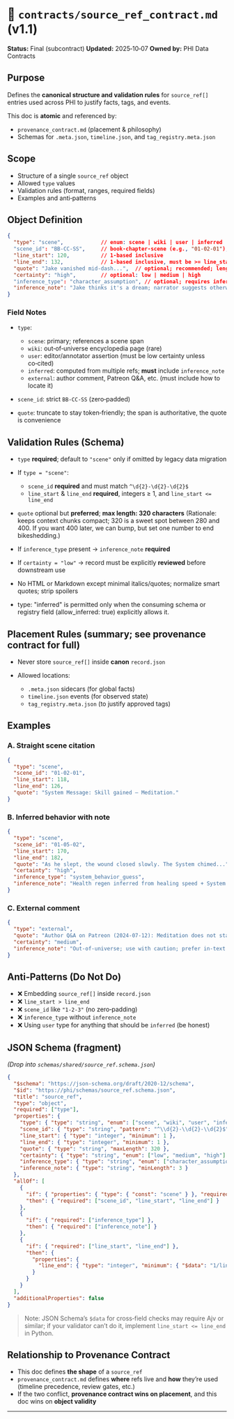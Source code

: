 # 📄 `contracts/source_ref_contract.md` (v1.1)

**Status:** Final (subcontract)
**Updated:** 2025‑10‑07
**Owned by:** PHI Data Contracts

## Purpose

Defines the **canonical structure and validation rules** for `source_ref[]` entries used across PHI to justify facts, tags, and events.

This doc is **atomic** and referenced by:

* `provenance_contract.md` (placement & philosophy)
* Schemas for `.meta.json`, `timeline.json`, and `tag_registry.meta.json`

## Scope

* Structure of a single `source_ref` object
* Allowed `type` values
* Validation rules (format, ranges, required fields)
* Examples and anti‑patterns

## Object Definition

```json
{
  "type": "scene",            // enum: scene | wiki | user | inferred | external
  "scene_id": "BB-CC-SS",     // book-chapter-scene (e.g., "01-02-01"), required for type=scene
  "line_start": 120,          // 1-based inclusive
  "line_end": 132,            // 1-based inclusive, must be >= line_start
  "quote": "Jake vanished mid-dash...",  // optional; recommended; length-limited
  "certainty": "high",        // optional: low | medium | high
  "inference_type": "character_assumption", // optional; requires inference_note if present
  "inference_note": "Jake thinks it's a dream; narrator suggests otherwise."
}
```

### Field Notes

* `type`:

  * `scene`: primary; references a scene span
  * `wiki`: out‑of‑universe encyclopedia page (rare)
  * `user`: editor/annotator assertion (must be low certainty unless co‑cited)
  * `inferred`: computed from multiple refs; **must** include `inference_note`
  * `external`: author comment, Patreon Q&A, etc. (must include how to locate it)
* `scene_id`: strict `BB-CC-SS` (zero‑padded)
* `quote`: truncate to stay token‑friendly; the span is authoritative, the quote is convenience

## Validation Rules (Schema)

* `type` **required**; default to `"scene"` only if omitted by legacy data migration
* If `type = "scene"`:

  * `scene_id` **required** and must match `^\d{2}-\d{2}-\d{2}$`
  * `line_start` & `line_end` **required**, integers ≥ 1, and `line_start <= line_end`
* `quote` optional but **preferred**; **max length: 320 characters**
  (Rationale: keeps context chunks compact; 320 is a sweet spot between 280 and 400. If you want 400 later, we can bump, but set one number to end bikeshedding.)
* If `inference_type` present → `inference_note` **required**
* If `certainty = "low"` → record must be explicitly **reviewed** before downstream use
* No HTML or Markdown except minimal italics/quotes; normalize smart quotes; strip spoilers
* type: "inferred" is permitted only when the consuming schema or registry field (allow_inferred: true) explicitly allows it.

## Placement Rules (summary; see provenance contract for full)

* Never store `source_ref[]` inside **canon** `record.json`
* Allowed locations:

  * `.meta.json` sidecars (for global facts)
  * `timeline.json` events (for observed state)
  * `tag_registry.meta.json` (to justify approved tags)

## Examples

### A. Straight scene citation

```json
{
  "type": "scene",
  "scene_id": "01-02-01",
  "line_start": 118,
  "line_end": 126,
  "quote": "System Message: Skill gained — Meditation."
}
```

### B. Inferred behavior with note

```json
{
  "type": "scene",
  "scene_id": "01-05-02",
  "line_start": 170,
  "line_end": 182,
  "quote": "As he slept, the wound closed slowly. The System chimed...",
  "certainty": "high",
  "inference_type": "system_behavior_guess",
  "inference_note": "Health regen inferred from healing speed + System message."
}
```

### C. External comment

```json
{
  "type": "external",
  "quote": "Author Q&A on Patreon (2024-07-12): Meditation does not stack with Potion Regen.",
  "certainty": "medium",
  "inference_note": "Out-of-universe; use with caution; prefer in-text confirmation."
}
```

## Anti‑Patterns (Do Not Do)

* ❌ Embedding `source_ref[]` inside `record.json`
* ❌ `line_start > line_end`
* ❌ `scene_id` like `"1-2-3"` (no zero‑padding)
* ❌ `inference_type` without `inference_note`
* ❌ Using `user` type for anything that should be `inferred` (be honest)

## JSON Schema (fragment)

*(Drop into `schemas/shared/source_ref.schema.json`)*

```json
{
  "$schema": "https://json-schema.org/draft/2020-12/schema",
  "$id": "https://phi/schemas/source_ref.schema.json",
  "title": "source_ref",
  "type": "object",
  "required": ["type"],
  "properties": {
    "type": { "type": "string", "enum": ["scene", "wiki", "user", "inferred", "external"] },
    "scene_id": { "type": "string", "pattern": "^\\d{2}-\\d{2}-\\d{2}$" },
    "line_start": { "type": "integer", "minimum": 1 },
    "line_end": { "type": "integer", "minimum": 1 },
    "quote": { "type": "string", "maxLength": 320 },
    "certainty": { "type": "string", "enum": ["low", "medium", "high"] },
    "inference_type": { "type": "string", "enum": ["character_assumption", "system_behavior_guess", "narrative_foreshadow", "other"] },
    "inference_note": { "type": "string", "minLength": 3 }
  },
  "allOf": [
    {
      "if": { "properties": { "type": { "const": "scene" } }, "required": ["type"] },
      "then": { "required": ["scene_id", "line_start", "line_end"] }
    },
    {
      "if": { "required": ["inference_type"] },
      "then": { "required": ["inference_note"] }
    },
    {
      "if": { "required": ["line_start", "line_end"] },
      "then": {
        "properties": {
          "line_end": { "type": "integer", "minimum": { "$data": "1/line_start" } }
        }
      }
    }
  ],
  "additionalProperties": false
}
```

> Note: JSON Schema’s `$data` for cross‑field checks may require Ajv or similar; if your validator can’t do it, implement `line_start <= line_end` in Python.

## Relationship to Provenance Contract

* This doc defines **the shape** of a `source_ref`
* `provenance_contract.md` defines **where** refs live and **how** they’re used (timeline precedence, review gates, etc.)
* If the two conflict, **provenance contract wins on placement**, and this doc wins on **object validity**

---
